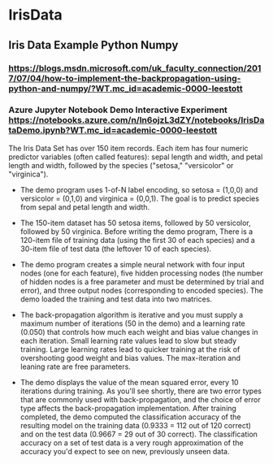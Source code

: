 # IrisData
## Iris Data Example Python Numpy
### https://blogs.msdn.microsoft.com/uk_faculty_connection/2017/07/04/how-to-implement-the-backpropagation-using-python-and-numpy/?WT.mc_id=academic-0000-leestott

### Azure Jupyter Notebook Demo Interactive Experiment https://notebooks.azure.com/n/ln6ojzL3dZY/notebooks/IrisDataDemo.ipynb?WT.mc_id=academic-0000-leestott

The Iris Data Set has over 150 item records. Each item has four numeric predictor variables (often called features): sepal length and width, and petal length and width, followed by the species ("setosa," "versicolor" or "virginica"). 

- The demo program uses 1-of-N label encoding, so setosa = (1,0,0) and versicolor = (0,1,0) and virginica = (0,0,1). The goal is to predict species from sepal and petal length and width. 

- The 150-item dataset has 50 setosa items, followed by 50 versicolor, followed by 50 virginica. Before writing the demo program, There is a 120-item file of training data (using the first 30 of each species) and a 30-item file of test data (the leftover 10 of each species). 

- The demo program creates a simple neural network with four input nodes (one for each feature), five hidden processing nodes (the number of hidden nodes is a free parameter and must be determined by trial and error), and three output nodes (corresponding to encoded species). The demo loaded the training and test data into two matrices. 

- The back-propagation algorithm is iterative and you must supply a maximum number of iterations (50 in the demo) and a learning rate (0.050) that controls how much each weight and bias value changes in each iteration. Small learning rate values lead to slow but steady training. Large learning rates lead to quicker training at the risk of overshooting good weight and bias values. The max-iteration and leaning rate are free parameters. 

- The demo displays the value of the mean squared error, every 10 iterations during training. As you'll see shortly, there are two error types that are commonly used with back-propagation, and the choice of error type affects the back-propagation implementation. After training completed, the demo computed the classification accuracy of the resulting model on the training data (0.9333 = 112 out of 120 correct) and on the test data (0.9667 = 29 out of 30 correct). The classification accuracy on a set of test data is a very rough approximation of the accuracy you'd expect to see on new, previously unseen data. 
